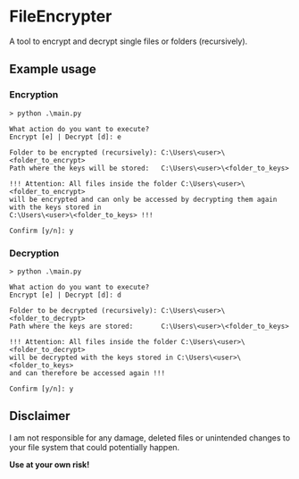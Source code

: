 # FileEncrypter

A tool to encrypt and decrypt single files or folders (recursively).

## Example usage

### Encryption

```
> python .\main.py

What action do you want to execute?
Encrypt [e] | Decrypt [d]: e

Folder to be encrypted (recursively): C:\Users\<user>\<folder_to_encrypt>
Path where the keys will be stored:   C:\Users\<user>\<folder_to_keys>

!!! Attention: All files inside the folder C:\Users\<user>\<folder_to_encrypt>
will be encrypted and can only be accessed by decrypting them again with the keys stored in
C:\Users\<user>\<folder_to_keys> !!!

Confirm [y/n]: y
```

### Decryption

```
> python .\main.py

What action do you want to execute?
Encrypt [e] | Decrypt [d]: d

Folder to be decrypted (recursively): C:\Users\<user>\<folder_to_decrypt>
Path where the keys are stored:       C:\Users\<user>\<folder_to_keys>

!!! Attention: All files inside the folder C:\Users\<user>\<folder_to_decrypt>
will be decrypted with the keys stored in C:\Users\<user>\<folder_to_keys>
and can therefore be accessed again !!!

Confirm [y/n]: y
```

## Disclaimer
I am not responsible for any damage, deleted files or unintended changes to your file system that could potentially happen.

**Use at your own risk!**
